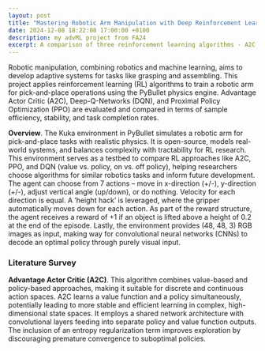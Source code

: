 ```yaml
---
layout: post
title: "Mastering Robotic Arm Manipulation with Deep Reinforcement Learning"
date: 2024-12-08 18:22:08 17:00:00 +0100
description: my advML project from FA24
excerpt: A comparison of three reinforcement learning algorithms - A2C, DQN, and PPO - to the task of robotic arm manipulation for pick-and-place tasks using the Kuka environment simulation on PyBullet.
---
```

Robotic manipulation, combining robotics and machine learning, aims to develop adaptive systems for tasks like grasping and assembling. This project applies reinforcement learning (RL) algorithms to train a robotic arm for pick-and-place operations using the PyBullet physics engine. Advantage Actor Critic (A2C), Deep-Q-Networks (DQN), and Proximal Policy Optimization (PPO) are evaluated and compared in terms of sample efficiency, stability, and task completion rates.

**Overview**. The Kuka environment in PyBullet simulates a robotic arm for pick-and-place tasks with realistic physics. It is open-source, models real-world systems, and balances complexity with tractability for RL research. This environment serves as a testbed to compare RL approaches like A2C, PPO, and DQN (value vs. policy, on vs. off policy), helping researchers choose algorithms for similar robotics tasks and inform future development. The agent can choose from 7 actions – move in x-direction (+/-), y-direction (+/-), adjust vertical angle (up/down), or do nothing. Velocity for each direction is equal. A ‘height hack’ is leveraged, where the gripper automatically moves down for each action. As part of the reward structure, the agent receives a reward of +1 if an object is lifted above a height of 0.2 at the end of the episode. Lastly, the environment provides (48, 48, 3) RGB images as input, making way for convolutional neural networks (CNNs) to decode an optimal policy through purely visual input.

### Literature Survey

**Advantage Actor Critic (A2C)**. This algorithm combines value-based and policy-based approaches, making it suitable for discrete and continuous action spaces. A2C learns a value function and a policy simultaneously, potentially leading to more stable and efficient learning in complex, high-dimensional state spaces. It employs a shared network architecture with convolutional layers feeding into separate policy and value function outputs. The inclusion of an entropy regularization term improves exploration by discouraging premature convergence to suboptimal policies.

